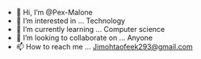 - 👋 Hi, I’m @Pex-Malone
- 👀 I’m interested in ... Technology 
- 🌱 I’m currently learning ... Computer science 
- 💞️ I’m looking to collaborate on ... Anyone 
- 📫 How to reach me ... Jimohtaofeek293@gmail.com

<!---
Pex-Malone/Pex-Malone is a ✨ special ✨ repository because its `README.md` (this file) appears on your GitHub profile.
You can click the Preview link to take a look at your changes.
--->

